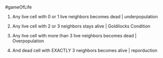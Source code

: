 #gameOfLife

1. Any live cell with 0 or 1 live neighbors becomes dead | underpopulation

2. Any live cell with 2 or 3 neighbors stays alive | Goldilocks Condition

3. Any live cell with more than 3 live neighbors becomes dead | Overpopulation

4. And dead cell with EXACTLY 3 neighbors becomes alive | reporduction
